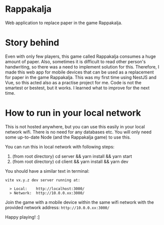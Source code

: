 # Rappakalja
Web application to replace paper in the game Rappakalja. 

# Story behind
Even with only few players, this game called Rappakalja consumes a huge amount of paper. 
Also, sometimes it is difficult to read other person's handwriting, so there was a need to implement solution for this. 
Therefore, I made this web app for mobile devices that can be used as a replacement for paper in the game Rappakalja.
This was my first time using NestJS and Vue, so this acted also as a practise project for me.
Code is not the smartest or bestest, but it works. I learned what to improve for the next time.

# How to run in your local network
This is not hosted anywhere, but you can use this easily in your local network wifi. There is no need for any databases etc. You will only need some up-to-date Node (and the Rappakalja game) to use this.

You can run this in local network with following steps:
1. (from root directory) cd server && yarn install && yarn start
2. (from root directory) cd client && yarn install && yarn dev

You should have a similar text in terminal:

```
vite vx.y.z dev server running at:

  > Local:    http://localhost:3000/
  > Network:  http://10.0.0.xx:3000/
```

Join the game with a mobile device within the same wifi network with the provided network address: `http://10.0.0.xx:3000/`

Happy playing! :]
